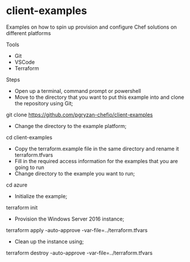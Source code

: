 # client-examples
Examples on how to spin up provision and configure Chef solutions on different platforms

Tools
- Git
- VSCode
- Terraform

Steps
- Open up a terminal, command prompt or powershell
- Move to the directory that you want to put this example into and clone the repository using Git;

git clone https://github.com/pgryzan-chefio/client-examples

- Change the directory to the example platform;

cd client-examples

- Copy the terraform.example file in the same directory and rename it terraform.tfvars
- Fill in the required access information for the examples that you are going to run
- Change directory to the example you want to run;

cd azure

- Initialize the example;

terraform init

- Provision the Windows Server 2016 instance;

terraform apply -auto-approve -var-file=../terraform.tfvars

- Clean up the instance using;

terraform destroy -auto-approve -var-file=../terraform.tfvars
